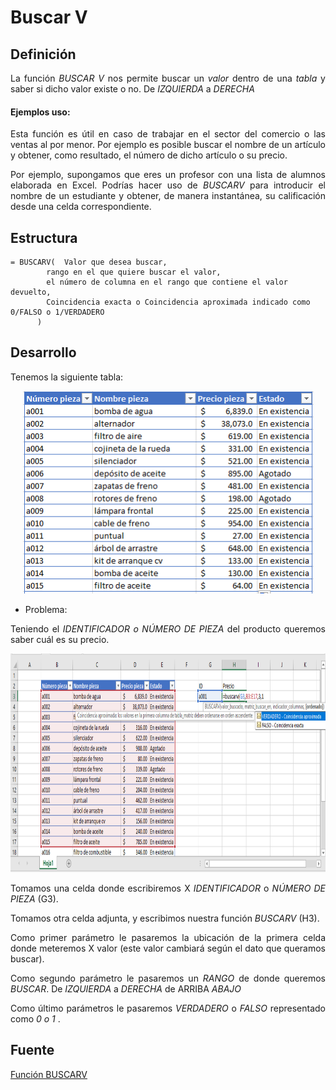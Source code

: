Buscar V
========
## Definición

<p align="justify">
La función <i>BUSCAR V</i> nos permite buscar un <i>valor</i> dentro de una <i>tabla</i> y saber si dicho valor existe o no. De <i>IZQUIERDA</i> a <i>DERECHA</i>
</p>

#### Ejemplos uso:

<p align="justify">
Esta función es útil en caso de trabajar en el sector del comercio o las ventas al por menor. Por ejemplo es posible buscar el nombre de un artículo y obtener, como resultado, el número de dicho artículo o su precio.
</p>

<p align="justify">
Por ejemplo, supongamos que eres un profesor con una lista de alumnos elaborada en Excel. Podrías hacer uso de <i>BUSCARV</i> para introducir el nombre de un estudiante y obtener, de manera instantánea, su calificación desde una celda correspondiente.
</p>

## Estructura

```
= BUSCARV(	Valor que desea buscar, 
		rango en el que quiere buscar el valor, 
		el número de columna en el rango que contiene el valor devuelto, 
		Coincidencia exacta o Coincidencia aproximada indicado como 0/FALSO o 1/VERDADERO
	  )
```

## Desarrollo

Tenemos la siguiente tabla:

<p align="center">
	<img src="https://github.com/ginppian/Excel-BuscarV/blob/master/imgs/img2.png" width="465" height="324">
</p>

* Problema:

<p align="justify">
Teniendo el <i>IDENTIFICADOR o NÚMERO DE PIEZA</i> 	del producto queremos saber cuál es su precio.
</p>

<p align="center">
	<img src="https://github.com/ginppian/Excel-BuscarV/blob/master/imgs/img3.png" width="1086" height="350">
</p>

<p align="justify">
Tomamos una celda donde escribiremos X <i>IDENTIFICADOR</i> o <i>NÚMERO DE PIEZA</i> (G3).
</p>

<p align="justify">
Tomamos otra celda adjunta, y escribimos nuestra función <i>BUSCARV</i> (H3).
</p>

<p align="justify">
Como primer parámetro le pasaremos la ubicación de la primera celda donde meteremos X valor (este valor cambiará según el dato que queramos buscar).
</p>

<p align="justify">
Como segundo parámetro le pasaremos un <i>RANGO</i> de donde queremos <i>BUSCAR</i>. De <i>IZQUIERDA</i> a <i>DERECHA</i> de </i>ARRIBA</i> <i>ABAJO</i>
</p>

<p align="justify">
Como último parámetros le pasaremos <i>VERDADERO</i> o <i>FALSO</i> representado como <i>0 o 1</i> .
</p>

## Fuente

<p>
<a href="https://support.office.com/es-es/article/Funci%C3%B3n-BUSCARV-0bbc8083-26fe-4963-8ab8-93a18ad188a1">Función BUSCARV</a>
</p>